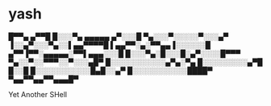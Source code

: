 # yash

 █▀▀▄           ▄▀▀█
 █░░░▀▄ ▄▄▄▄▄ ▄▀░░░█
  ▀▄░░░▀░░░░░▀░░░▄▀
   ▐░░▄▀░░░▀▄░░▌▄▄▀▀▀▀█
   ▌▄▄▀▀░▄░▀▀▄▄▐░░░░░░█
▄▀▀▐▀▀░▄▄▄▄▄░▀▀▌▄▄▄░░░█
█░░░▀▄░█░░░█░▄▀░░░░█▀▀▀
 ▀▄░░▀░░▀▀▀░░▀░░░▄█▀
   █░░░░░░░░░░░▄▀▄░▀▄
   █░░░░░░░░░▄▀█  █░░█
   █░░░░░░░░░░░█▄█░░▄▀
   █░░░░░░░░░░░████▀
   ▀▄▄▀▀▄▄▀▀▄▄▄█▀

Yet Another SHell

